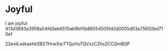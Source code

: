 # Joyful

I am joyful: 413d3683a3958a54fd3eb6510ab9bf0b88554505fd2d0005d53a75650bd710e1


22extLxekaxhkSB27HrwXsr7TQzHuTQVzzCZhs2CCQmBSP
